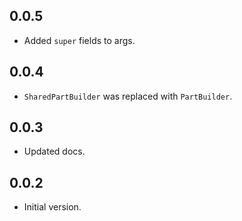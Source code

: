 ## 0.0.5

- Added `super` fields to args.

## 0.0.4

- `SharedPartBuilder` was replaced with `PartBuilder`.

## 0.0.3

- Updated docs.

## 0.0.2

- Initial version.
